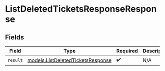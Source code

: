 # ListDeletedTicketsResponseResponse


## Fields

| Field                                                                        | Type                                                                         | Required                                                                     | Description                                                                  |
| ---------------------------------------------------------------------------- | ---------------------------------------------------------------------------- | ---------------------------------------------------------------------------- | ---------------------------------------------------------------------------- |
| `result`                                                                     | [models.ListDeletedTicketsResponse](../models/listdeletedticketsresponse.md) | :heavy_check_mark:                                                           | N/A                                                                          |